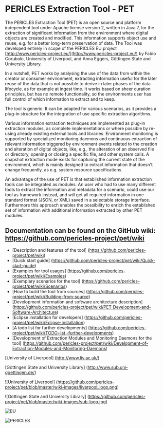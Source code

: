 # PERICLES Extraction Tool - PET 

The PERICLES Extraction Tool (PET) is an open source and platform independent tool under Apache license version 2, written in Java 7, for the extraction of significant information from the environment where digital objects are created and modified. This information supports object use and reuse, e.g. for a better long-term preservation of data. The Tool was developed entirely in scope of the PERICLES EU project [http://www.pericles-project.eu/](http://www.pericles-project.eu/) by Fabio Corubolo, University of Liverpool, and Anna Eggers, Göttingen State and University Library.

In a nutshell, PET works by analysing the use of the data from within the creator or consumer environment, extracting information useful for the later reuse of the data that is not possible to derive in later phases of the data lifecycle, as for example at ingest time. It works based on sheer curation principles, but has no remote functionality, so the environments user has full control of which information to extract and to keep.

The tool is generic. It can be adapted for various scenarios, as it provides a plug-in structure for the integration of use specific extraction algorithms.

Various information extraction techniques are implemented as plug-in extraction modules, as complete implementations or where possible by re-using already existing external tools and libraries. Environment monitoring is supported by specialized monitoring daemons and continuous extraction of relevant information triggered by environment events related to the creation and alteration of digital objects, like, e.g., the alteration of an observed file or directory, opening or closing a specific file, and other system calls. A snapshot extraction mode exists for capturing the current state of the environment, which is mainly designed to extract information that doesn't change frequently, as e.g. system resource specifications.     

An advantage of the use of PET is that established information extraction tools can be integrated as modules. An user who had to use many different tools to extract the information and metadata for a scenario, could use our tool as framework instead, and will get all required information in one standard format (JSON, or XML) saved in a selectable storage interface. Furthermore this approach enables the possibility to enrich the established set of information with additional information extracted by other PET modules.


## Documentation can be found on the GitHub wiki: https://github.com/pericles-project/pet/wiki
* [Description and features of the tool] (https://github.com/pericles-project/pet/wiki)
* [Quick start guide] (https://github.com/pericles-project/pet/wiki/Quick-start-guide)
* [Examples for tool usages] (https://github.com/pericles-project/pet/wiki/Examples)
* [Exemplary scenarios for the tool] (https://github.com/pericles-project/pet/wiki/Scenarios)
* [How to build the tool from sources] (https://github.com/pericles-project/pet/wiki/Building-from-source)
* [Development information and software architecture description] (https://github.com/pericles-project/pet/wiki/PET-Development-and-Software-Architecture)
* [Eclipse installation for developers] (https://github.com/pericles-project/pet/wiki/Eclipse-installation)
* [A todo list for further developments] (https://github.com/pericles-project/pet/wiki/TODO-list,-further-developments)
* [Development of Extraction Modules and Monitoring Daemons for the tool] (https://github.com/pericles-project/pet/wiki/Development-of-Extraction-Modules-and-Monitoring-Daemons)



[University of Liverpool] (http://www.liv.ac.uk/)

[Göttingen State and University Library] (http://www.sub.uni-goettingen.de/)

![University of Liverpool] (https://github.com/pericles-project/pet/blob/master/wiki-images/liverpool_logo.png)

![Göttingen State and University Library] (https://github.com/pericles-project/pet/blob/master/wiki-images/sub-logo.jpg)

![EU](https://github.com/pericles-project/pet/blob/master/wiki-images/LogoEU.png)

![PERICLES](https://github.com/pericles-project/pet/blob/master/wiki-images/PERICLES%20logo_black.jpg)

